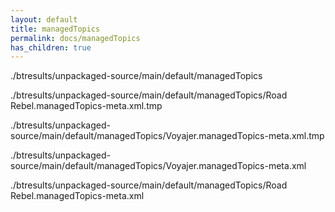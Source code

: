 ```yaml
---
layout: default
title: managedTopics
permalink: docs/managedTopics
has_children: true
---
```




./btresults/unpackaged-source/main/default/managedTopics

./btresults/unpackaged-source/main/default/managedTopics/Road Rebel.managedTopics-meta.xml.tmp

./btresults/unpackaged-source/main/default/managedTopics/Voyajer.managedTopics-meta.xml.tmp

./btresults/unpackaged-source/main/default/managedTopics/Voyajer.managedTopics-meta.xml

./btresults/unpackaged-source/main/default/managedTopics/Road Rebel.managedTopics-meta.xml

